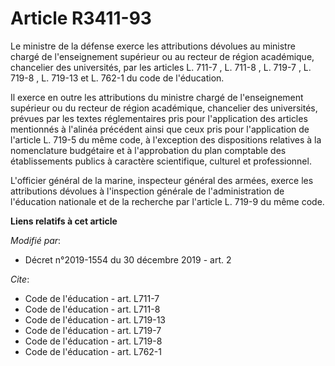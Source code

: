 # Article R3411-93

Le ministre de la défense exerce les attributions dévolues au ministre chargé de l'enseignement supérieur ou au recteur de
région académique, chancelier des universités, par les articles  L. 711-7 ,  L. 711-8 ,  L. 719-7 ,  L. 719-8 ,  L. 719-13 et
L. 762-1 du code de l'éducation.

Il exerce en outre les attributions du ministre chargé de l'enseignement supérieur ou du recteur de région académique,
chancelier des universités, prévues par les textes réglementaires pris pour l'application des articles mentionnés à l'alinéa
précédent ainsi que ceux pris pour l'application de l'article L. 719-5 du même code, à l'exception des dispositions relatives
à la nomenclature budgétaire et à l'approbation du plan comptable des établissements publics à caractère scientifique,
culturel et professionnel.

L'officier général de la marine, inspecteur général des armées, exerce les attributions dévolues à l'inspection générale de
l'administration de l'éducation nationale et de la recherche par l'article L. 719-9 du même code.

**Liens relatifs à cet article**

_Modifié par_:

  - Décret n°2019-1554 du 30 décembre 2019 - art. 2

_Cite_:

  - Code de l'éducation - art. L711-7
  - Code de l'éducation - art. L711-8
  - Code de l'éducation - art. L719-13
  - Code de l'éducation - art. L719-7
  - Code de l'éducation - art. L719-8
  - Code de l'éducation - art. L762-1
